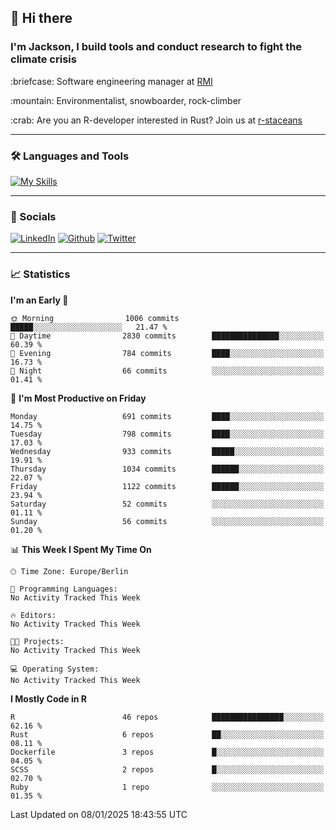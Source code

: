 ## :wave: Hi there
### I'm Jackson, I build tools and conduct research to fight the climate crisis
<p> :briefcase: Software engineering manager at <a href="https://rmi.org/" alt="RMI">RMI</a></p>
<p> :mountain: Environmentalist, snowboarder, rock-climber</p>
<p> :crab: Are you an R-developer interested in Rust? Join us at <a href="https://github.com/r-staceans" alt="r-staceans">r-staceans</a></p>

---

### :hammer_and_wrench: Languages and Tools

[![My Skills](https://skillicons.dev/icons?i=r,python,rust,docker,svelte,js,neovim,azure,postgresql,kubernetes,html,css&perline=6&theme=dark)](https://skillicons.dev)

---

### :iphone: Socials

[![LinkedIn](https://skillicons.dev/icons?i=linkedin&theme=dark)](https://www.linkedin.com/in/jackson-hoffart/) 
[![Github](https://skillicons.dev/icons?i=github&theme=dark)](https://github.com/jdhoffa) 
[![Twitter](https://skillicons.dev/icons?i=twitter&theme=dark)](https://twitter.com/jdhoffart) 

---

### :chart_with_upwards_trend: Statistics

 
<!--START_SECTION:waka-->
**I'm an Early 🐤** 

```text
🌞 Morning                1006 commits        █████░░░░░░░░░░░░░░░░░░░░   21.47 % 
🌆 Daytime                2830 commits        ███████████████░░░░░░░░░░   60.39 % 
🌃 Evening                784 commits         ████░░░░░░░░░░░░░░░░░░░░░   16.73 % 
🌙 Night                  66 commits          ░░░░░░░░░░░░░░░░░░░░░░░░░   01.41 % 
```
📅 **I'm Most Productive on Friday** 

```text
Monday                   691 commits         ████░░░░░░░░░░░░░░░░░░░░░   14.75 % 
Tuesday                  798 commits         ████░░░░░░░░░░░░░░░░░░░░░   17.03 % 
Wednesday                933 commits         █████░░░░░░░░░░░░░░░░░░░░   19.91 % 
Thursday                 1034 commits        ██████░░░░░░░░░░░░░░░░░░░   22.07 % 
Friday                   1122 commits        ██████░░░░░░░░░░░░░░░░░░░   23.94 % 
Saturday                 52 commits          ░░░░░░░░░░░░░░░░░░░░░░░░░   01.11 % 
Sunday                   56 commits          ░░░░░░░░░░░░░░░░░░░░░░░░░   01.20 % 
```


📊 **This Week I Spent My Time On** 

```text
🕑︎ Time Zone: Europe/Berlin

💬 Programming Languages: 
No Activity Tracked This Week

🔥 Editors: 
No Activity Tracked This Week

🐱‍💻 Projects: 
No Activity Tracked This Week

💻 Operating System: 
No Activity Tracked This Week
```

**I Mostly Code in R** 

```text
R                        46 repos            ████████████████░░░░░░░░░   62.16 % 
Rust                     6 repos             ██░░░░░░░░░░░░░░░░░░░░░░░   08.11 % 
Dockerfile               3 repos             █░░░░░░░░░░░░░░░░░░░░░░░░   04.05 % 
SCSS                     2 repos             █░░░░░░░░░░░░░░░░░░░░░░░░   02.70 % 
Ruby                     1 repo              ░░░░░░░░░░░░░░░░░░░░░░░░░   01.35 % 
```




 Last Updated on 08/01/2025 18:43:55 UTC
<!--END_SECTION:waka-->
